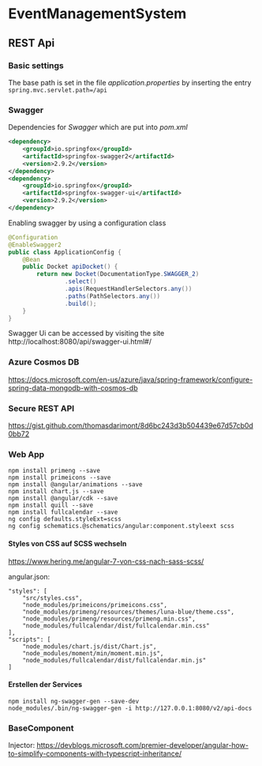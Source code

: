 # EventManagementSystem

## REST Api

### Basic settings

The base path is set in the file *application.properties* by inserting the entry `spring.mvc.servlet.path=/api`



### Swagger

Dependencies for *Swagger* which are put into *pom.xml*

```xml
<dependency>
    <groupId>io.springfox</groupId>
    <artifactId>springfox-swagger2</artifactId>
    <version>2.9.2</version>
</dependency>
<dependency>
    <groupId>io.springfox</groupId>
    <artifactId>springfox-swagger-ui</artifactId>
    <version>2.9.2</version>
</dependency>
```

Enabling swagger by using a configuration class

```java
@Configuration
@EnableSwagger2
public class ApplicationConfig {
    @Bean
    public Docket apiDocket() {
        return new Docket(DocumentationType.SWAGGER_2)
                .select()
                .apis(RequestHandlerSelectors.any())
                .paths(PathSelectors.any())
                .build();
    }
}
```

Swagger Ui can be accessed by visiting the site http://localhost:8080/api/swagger-ui.html#/

### Azure Cosmos DB
https://docs.microsoft.com/en-us/azure/java/spring-framework/configure-spring-data-mongodb-with-cosmos-db

### Secure REST API
https://gist.github.com/thomasdarimont/8d6bc243d3b504439e67d57cb0d0bb72

### Web App

```
npm install primeng --save
npm install primeicons --save
npm install @angular/animations --save
npm install chart.js --save
npm install @angular/cdk --save
npm install quill --save
npm install fullcalendar --save
ng config defaults.styleExt=scss
ng config schematics.@schematics/angular:component.styleext scss
```

#### Styles von CSS auf SCSS wechseln

https://www.hering.me/angular-7-von-css-nach-sass-scss/

angular.json:

```
"styles": [
    "src/styles.css",
    "node_modules/primeicons/primeicons.css",
    "node_modules/primeng/resources/themes/luna-blue/theme.css",
    "node_modules/primeng/resources/primeng.min.css",
    "node_modules/fullcalendar/dist/fullcalendar.min.css"
],
"scripts": [
    "node_modules/chart.js/dist/Chart.js",
    "node_modules/moment/min/moment.min.js",
    "node_modules/fullcalendar/dist/fullcalendar.min.js"
]
```

#### Erstellen der Services 

```
npm install ng-swagger-gen --save-dev
node_modules/.bin/ng-swagger-gen -i http://127.0.0.1:8080/v2/api-docs
```

### BaseComponent

Injector: https://devblogs.microsoft.com/premier-developer/angular-how-to-simplify-components-with-typescript-inheritance/
